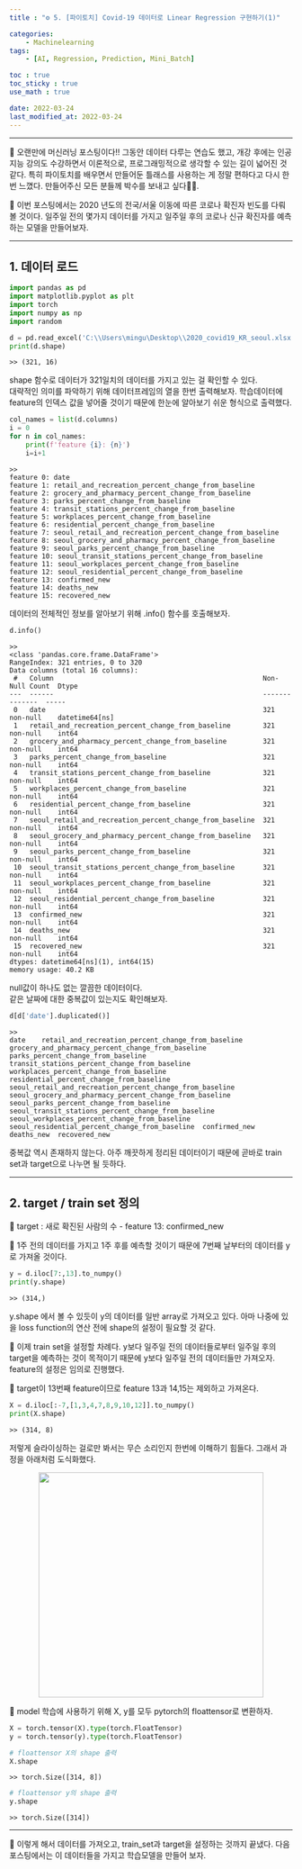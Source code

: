 ```yaml
---
title : "⚙ 5. [파이토치] Covid-19 데이터로 Linear Regression 구현하기(1)"

categories:
    - Machinelearning
tags:
    - [AI, Regression, Prediction, Mini_Batch]

toc : true
toc_sticky : true
use_math : true

date: 2022-03-24
last_modified_at: 2022-03-24
---  
```

* * *

🔨 오랜만에 머신러닝 포스팅이다!! 그동안 데이터 다루는 연습도 했고, 개강 후에는 인공지능 강의도 수강하면서 이론적으로, 프로그래밍적으로 생각할 수 있는 길이 넓어진 것 같다. 특히 파이토치를 배우면서 만들어둔 틀래스를 사용하는 게 정말 편하다고 다시 한번 느꼈다. 만들어주신 모든 분들께 박수를 보내고 싶다👏👏.  

🔨 이번 포스팅에서는 2020 년도의 전국/서울 이동에 따른 코로나 확진자 빈도를 다뤄볼 것이다. 일주일 전의 몇가지 데이터를 가지고 일주일 후의 코로나 신규 확진자를 예측하는 모델을 만들어보자.
* * *

## 1. 데이터 로드

```py
import pandas as pd
import matplotlib.pyplot as plt
import torch
import numpy as np
import random

d = pd.read_excel('C:\\Users\mingu\Desktop\\2020_covid19_KR_seoul.xlsx')
print(d.shape)
```
```
>> (321, 16)
```  

shape 함수로 데이터가 321일치의 데이터를 가지고 있는 걸 확인할 수 있다.  
대략적인 의미를 파악하기 위해 데이터프레임의 열을 한번 출력해보자. 학습데이터에 feature의 인덱스 값을 넣어줄 것이기 때문에 한눈에 알아보기 쉬운 형식으로 출력했다.  

```py
col_names = list(d.columns)
i = 0
for n in col_names:
    print(f'feature {i}: {n}')
    i=i+1
```
```
>>
feature 0: date
feature 1: retail_and_recreation_percent_change_from_baseline
feature 2: grocery_and_pharmacy_percent_change_from_baseline
feature 3: parks_percent_change_from_baseline
feature 4: transit_stations_percent_change_from_baseline
feature 5: workplaces_percent_change_from_baseline
feature 6: residential_percent_change_from_baseline
feature 7: seoul_retail_and_recreation_percent_change_from_baseline
feature 8: seoul_grocery_and_pharmacy_percent_change_from_baseline
feature 9: seoul_parks_percent_change_from_baseline
feature 10: seoul_transit_stations_percent_change_from_baseline
feature 11: seoul_workplaces_percent_change_from_baseline
feature 12: seoul_residential_percent_change_from_baseline
feature 13: confirmed_new
feature 14: deaths_new
feature 15: recovered_new
```  
데이터의 전체적인 정보를 알아보기 위해 .info() 함수를 호출해보자.  

```py
d.info()
```
```
>>
<class 'pandas.core.frame.DataFrame'>
RangeIndex: 321 entries, 0 to 320
Data columns (total 16 columns):
 #   Column                                                    Non-Null Count  Dtype         
---  ------                                                    --------------  -----         
 0   date                                                      321 non-null    datetime64[ns]
 1   retail_and_recreation_percent_change_from_baseline        321 non-null    int64         
 2   grocery_and_pharmacy_percent_change_from_baseline         321 non-null    int64         
 3   parks_percent_change_from_baseline                        321 non-null    int64         
 4   transit_stations_percent_change_from_baseline             321 non-null    int64         
 5   workplaces_percent_change_from_baseline                   321 non-null    int64         
 6   residential_percent_change_from_baseline                  321 non-null    int64         
 7   seoul_retail_and_recreation_percent_change_from_baseline  321 non-null    int64         
 8   seoul_grocery_and_pharmacy_percent_change_from_baseline   321 non-null    int64         
 9   seoul_parks_percent_change_from_baseline                  321 non-null    int64         
 10  seoul_transit_stations_percent_change_from_baseline       321 non-null    int64         
 11  seoul_workplaces_percent_change_from_baseline             321 non-null    int64         
 12  seoul_residential_percent_change_from_baseline            321 non-null    int64         
 13  confirmed_new                                             321 non-null    int64         
 14  deaths_new                                                321 non-null    int64         
 15  recovered_new                                             321 non-null    int64         
dtypes: datetime64[ns](1), int64(15)
memory usage: 40.2 KB
```  

null값이 하나도 없는 깔끔한 데이터이다.  
같은 날짜에 대한 중복값이 있는지도 확인해보자.  

```py
d[d['date'].duplicated()]
```
```
>>
date	retail_and_recreation_percent_change_from_baseline	grocery_and_pharmacy_percent_change_from_baseline	parks_percent_change_from_baseline	transit_stations_percent_change_from_baseline	workplaces_percent_change_from_baseline	residential_percent_change_from_baseline	seoul_retail_and_recreation_percent_change_from_baseline	seoul_grocery_and_pharmacy_percent_change_from_baseline	seoul_parks_percent_change_from_baseline	seoul_transit_stations_percent_change_from_baseline	seoul_workplaces_percent_change_from_baseline	seoul_residential_percent_change_from_baseline	confirmed_new	deaths_new	recovered_new
```  

중복값 역시 존재하지 않는다. 아주 깨끗하게 정리된 데이터이기 때문에 곧바로 train set과 target으로 나누면 될 듯하다.

* * *
## 2. target / train set 정의  

🔨 <a>target</a> : 새로 확진된 사람의 수 - feature 13: confirmed_new  

🔨 1주 전의 데이터를 가지고 1주 후를 예측할 것이기 때문에 7번째 날부터의 데이터를 y로 가져올 것이다.  

```py
y = d.iloc[7:,13].to_numpy()
print(y.shape)
```
```
>> (314,)
```  

y.shape 에서 볼 수 있듯이 y의 데이터를 일반 array로 가져오고 있다. 아마 나중에 있을 loss function의 연산 전에 shape의 설정이 필요할 것 같다.  

🔨 이제 train set을 설정할 차례다. y보다 일주일 전의 데이터들로부터 일주일 후의 target을 예측하는 것이 목적이기 때문에 y보다 일주일 전의 데이터들만 가져오자. feature의 설정은 임의로 진행했다.  

🔨 target이 13번째 feature이므로 feature 13과 14,15는 제외하고 가져온다.  

```py
X = d.iloc[:-7,[1,3,4,7,8,9,10,12]].to_numpy()
print(X.shape)
```
```
>> (314, 8)
```  

저렇게 슬라이싱하는 걸로만 봐서는 무슨 소리인지 한번에 이해하기 힘들다. 그래서 과정을 아래처럼 도식화했다.

<p align="center"><img src="https://user-images.githubusercontent.com/65170165/159910754-3fb0b82a-a93d-4da5-b336-79e6dc04d9df.png" width="400" /></p>  
  

🔨 model 학습에 사용하기 위해 X, y를 모두 pytorch의 floattensor로 변환하자.  

```py
X = torch.tensor(X).type(torch.FloatTensor)
y = torch.tensor(y).type(torch.FloatTensor)
```
```py
# floattensor X의 shape 출력
X.shape
```
```
>> torch.Size([314, 8])
```
```py
# floattensor y의 shape 출력
y.shape
```
```
>> torch.Size([314])
```  
* * *
🔨 이렇게 해서 데이터를 가져오고, train_set과 target을 설정하는 것까지 끝냈다. 다음 포스팅에서는 이 데이터들을 가지고 학습모델을 만들어 보자.
